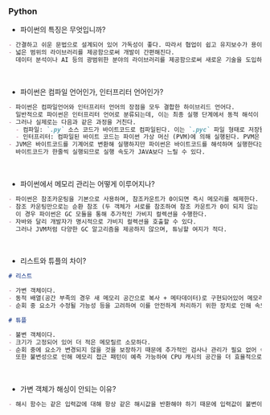 ### Python

- 파이썬의 특징은 무엇입니까?

```markdown
- 간결하고 쉬운 문법으로 설계되어 있어 가독성이 좋다. 따라서 협업이 쉽고 유지보수가 용이하다.
- 넓은 범위의 라이브러리를 제공함으로써 개발이 간편해진다.
  데이터 분석이나 AI 등의 광범위한 분야의 라이브러리를 제공함으로써 새로운 기술을 도입하는것이 쉬워지고, 다양한 도메인에서 사용할 수 있다.
```

<br>

- 파이썬은 컴파일 언어인가, 인터프리터 언어인가?

```markdown
- 파이썬은 컴파일언어와 인터프리터 언어의 장점을 모두 결합한 하이브리드 언어다.
  일반적으로 파이썬은 인터프리터 언어로 분류되는데, 이는 최종 실행 단계에서 동적 해석이 이루어지기 때문이다.
- 그러나 실제로는 다음과 같은 과정을 거친다.
  - 컴파일: `.py` 소스 코드가 바이트코드로 컴파일된다. 이는 `.pyc` 파일 형태로 저장될 수 있으며, 이 단계에서 문법 오류가 발생하면 프로그램이 중단된다.
  - 인터프리터: 컴파일된 바이트 코드는 파이썬 가상 머신 (PVM)에 의해 실행된다. PVM은 인터프리터로 작동하며, 바이트코드를 한줄씩 읽고 실행한다. 이 과정에서 런타임 에러가 발생하면 프로그램이 중단된다.
- JVM은 바이트코드를 기계어로 변환해 실행하지만 파이썬은 바이트코드를 해석하며 실행한다는 특성을 가지고 있다.
  바이트코드가 한줄씩 실행되므로 실행 속도가 JAVA보다 느릴 수 있다.
```

<br>

- 파이썬에서 메모리 관리는 어떻게 이루어지나?

```markdown
- 파이썬은 참조카운팅을 기본으로 사용하며, 참조카운트가 0이되면 즉시 메모리를 해제한다.
- 참조 카운팅만으로는 순환 참조 (두 객체가 서로를 참조하여 참조 카운트가 0이 되지 않는 경우)를 처리할 수 없다.
  이 경우 파이썬은 GC 모듈을 통해 추가적인 가비지 컬렉션을 수행한다.
- 자바와 달리 개발자가 명시적으로 가비지 컬렉션을 호출할 수 있다.
  그러나 JVM처럼 다양한 GC 알고리즘을 제공하지 않으며, 튜닝할 여지가 적다.
```

<br>

- 리스트와 튜플의 차이?

```markdown
# 리스트

- 가변 객체이다.
- 동적 배열(공간 부족의 경우 새 메모리 공간으로 복사 + 메타데이터)로 구현되어있어 메모리를 더 많이 소모한다.
- 순회 중 요소가 수정될 가능성 등을 고려하여 이를 안전하게 처리하기 위한 장치로 인해 속도가 느리다.

# 튜플

- 불변 객체이다.
- 크기가 고정되어 있어 더 적은 메모릴르 소모하다.
- 순회 중에 요소가 변경되지 않을 것을 보장하기 때문에 추가적인 검사나 관리가 필요 없어 속도가 더 빠르다.
  또한 불변성으로 인해 메모리 접근 패턴이 예측 가능하여 CPU 캐시의 공간을 더 효율적으로 사용할 수 있다.
```

<br>

- 가변 객체가 해싱이 안되는 이유?

```markdown
- 해시 함수는 같은 입력값에 대해 항상 같은 해시값을 반환해야 하기 때문에 입력값이 불변이어야만 신뢰할 수 있다.
```

<br>
